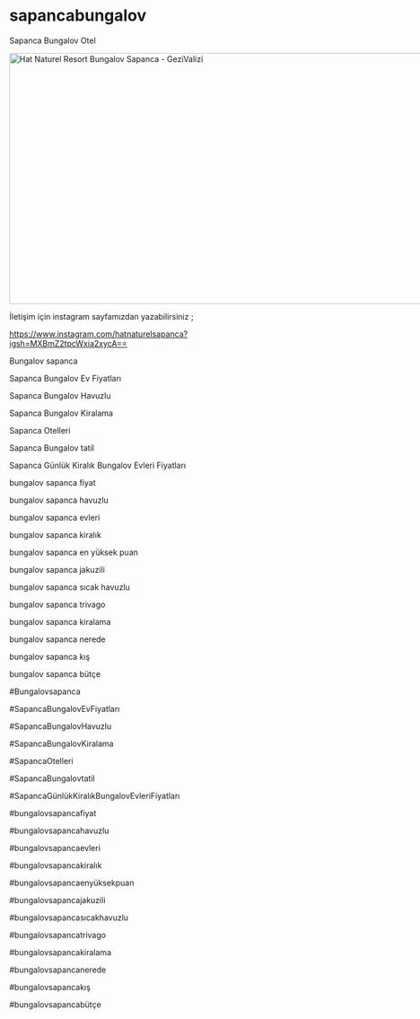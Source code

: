 # sapancabungalov
Sapanca Bungalov Otel

<img src="https://cdn.gezivalizi.com/media/2024/08/hat-naturel-sapanca-bungalov-dis-2.webp" jsaction="" class="sFlh5c FyHeAf iPVvYb" style="max-width: 1200px; height: 447px; margin: 0px; width: 766px;" alt="Hat Naturel Resort Bungalov Sapanca - GeziValizi" jsname="kn3ccd" aria-hidden="false">

İletişim için instagram sayfamızdan yazabilirsiniz ; 

https://www.instagram.com/hatnaturelsapanca?igsh=MXBmZ2tpcWxia2xycA==

Bungalov sapanca

Sapanca Bungalov Ev Fiyatları

Sapanca Bungalov Havuzlu

Sapanca Bungalov Kiralama

Sapanca Otelleri

Sapanca Bungalov tatil

Sapanca Günlük Kiralık Bungalov Evleri Fiyatları

bungalov sapanca fiyat

bungalov sapanca havuzlu

bungalov sapanca evleri

bungalov sapanca kiralık

bungalov sapanca en yüksek puan

bungalov sapanca jakuzili

bungalov sapanca sıcak havuzlu

bungalov sapanca trivago

bungalov sapanca kiralama

bungalov sapanca nerede

bungalov sapanca kış

bungalov sapanca bütçe

#Bungalovsapanca

#SapancaBungalovEvFiyatları

#SapancaBungalovHavuzlu

#SapancaBungalovKiralama

#SapancaOtelleri

#SapancaBungalovtatil

#SapancaGünlükKiralıkBungalovEvleriFiyatları

#bungalovsapancafiyat

#bungalovsapancahavuzlu

#bungalovsapancaevleri

#bungalovsapancakiralık

#bungalovsapancaenyüksekpuan

#bungalovsapancajakuzili

#bungalovsapancasıcakhavuzlu

#bungalovsapancatrivago

#bungalovsapancakiralama

#bungalovsapancanerede

#bungalovsapancakış

#bungalovsapancabütçe
